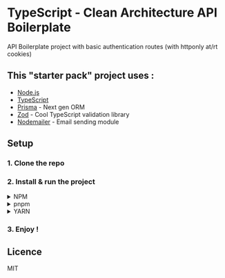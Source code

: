 # TypeScript - Clean Architecture API Boilerplate

API Boilerplate project with basic authentication routes (with httponly at/rt cookies)

## This "starter pack" project uses :

- [Node.js](https://nodejs.org/en)
- [TypeScript](https://www.typescriptlang.org/)
- [Prisma](https://www.prisma.io/) - Next gen ORM
- [Zod](https://zod.dev/) - Cool TypeScript validation library
- [Nodemailer](https://nodemailer.com/) - Email sending module

## Setup

### 1. Clone the repo

### 2. Install & run the project

<details>
  <summary>NPM</summary>

#### Install

`npm install`

#### Run

`npm run dev`

</details>
<details>
  <summary>pnpm</summary>

#### Install

`pnpm install`

#### Run

`pnpm run dev`

</details>
<details>
  <summary>YARN</summary>

#### Install

`yarn install`

#### Run

`yarn dev`

</details>

### 3. Enjoy !

## Licence

MIT
